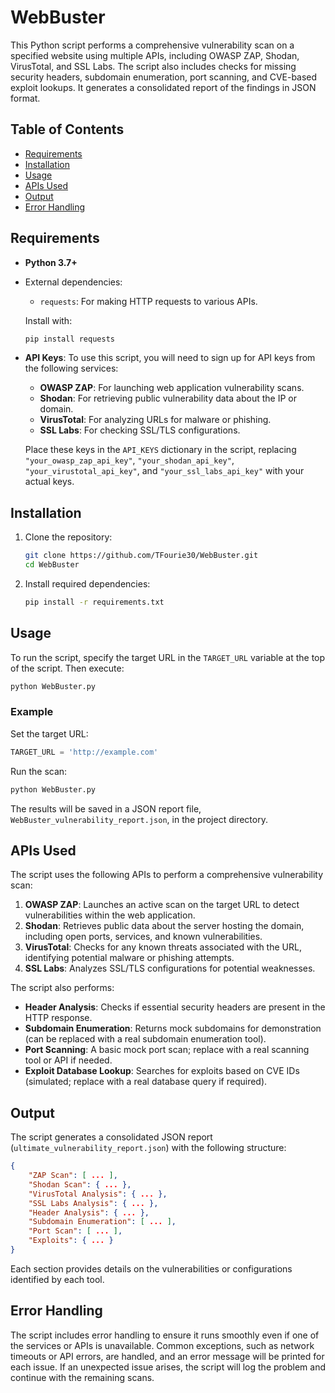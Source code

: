 # WebBuster

This Python script performs a comprehensive vulnerability scan on a specified website using multiple APIs, including OWASP ZAP, Shodan, VirusTotal, and SSL Labs. The script also includes checks for missing security headers, subdomain enumeration, port scanning, and CVE-based exploit lookups. It generates a consolidated report of the findings in JSON format.

## Table of Contents

- [Requirements](#requirements)
- [Installation](#installation)
- [Usage](#usage)
- [APIs Used](#apis-used)
- [Output](#output)
- [Error Handling](#error-handling)


## Requirements

- **Python 3.7+**
- External dependencies:
  - `requests`: For making HTTP requests to various APIs.
  
  Install with:
  ```bash
  pip install requests
  ```

- **API Keys**:
  To use this script, you will need to sign up for API keys from the following services:
  - **OWASP ZAP**: For launching web application vulnerability scans.
  - **Shodan**: For retrieving public vulnerability data about the IP or domain.
  - **VirusTotal**: For analyzing URLs for malware or phishing.
  - **SSL Labs**: For checking SSL/TLS configurations.

  Place these keys in the `API_KEYS` dictionary in the script, replacing `"your_owasp_zap_api_key"`, `"your_shodan_api_key"`, `"your_virustotal_api_key"`, and `"your_ssl_labs_api_key"` with your actual keys.

## Installation

1. Clone the repository:

   ```bash
   git clone https://github.com/TFourie30/WebBuster.git
   cd WebBuster
   ```

2. Install required dependencies:

   ```bash
   pip install -r requirements.txt
   ```

## Usage

To run the script, specify the target URL in the `TARGET_URL` variable at the top of the script. Then execute:

```bash
python WebBuster.py
```

### Example

Set the target URL:

```python
TARGET_URL = 'http://example.com'
```

Run the scan:

```bash
python WebBuster.py
```

The results will be saved in a JSON report file, `WebBuster_vulnerability_report.json`, in the project directory.

## APIs Used

The script uses the following APIs to perform a comprehensive vulnerability scan:

1. **OWASP ZAP**: Launches an active scan on the target URL to detect vulnerabilities within the web application.
2. **Shodan**: Retrieves public data about the server hosting the domain, including open ports, services, and known vulnerabilities.
3. **VirusTotal**: Checks for any known threats associated with the URL, identifying potential malware or phishing attempts.
4. **SSL Labs**: Analyzes SSL/TLS configurations for potential weaknesses.

The script also performs:
- **Header Analysis**: Checks if essential security headers are present in the HTTP response.
- **Subdomain Enumeration**: Returns mock subdomains for demonstration (can be replaced with a real subdomain enumeration tool).
- **Port Scanning**: A basic mock port scan; replace with a real scanning tool or API if needed.
- **Exploit Database Lookup**: Searches for exploits based on CVE IDs (simulated; replace with a real database query if required).

## Output

The script generates a consolidated JSON report (`ultimate_vulnerability_report.json`) with the following structure:

```json
{
    "ZAP Scan": [ ... ],
    "Shodan Scan": { ... },
    "VirusTotal Analysis": { ... },
    "SSL Labs Analysis": { ... },
    "Header Analysis": { ... },
    "Subdomain Enumeration": [ ... ],
    "Port Scan": [ ... ],
    "Exploits": { ... }
}
```

Each section provides details on the vulnerabilities or configurations identified by each tool.

## Error Handling

The script includes error handling to ensure it runs smoothly even if one of the services or APIs is unavailable. Common exceptions, such as network timeouts or API errors, are handled, and an error message will be printed for each issue. If an unexpected issue arises, the script will log the problem and continue with the remaining scans.


